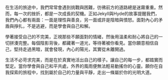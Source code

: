 在生活的旅途中，我們常常會遇到挑戰與困難，彷彿前方的道路總是迷霧重重。然而，每一次的挫折，都是一次成長的契機。正如Jekyll與Hyde的故事提醒我們，我們內心都有兩面：一面是理性與善良，另一面或許是陰暗與憤怒。面對內心的矛盾與掙扎，不是逃避，而是學會與自己和解。

學著接受自己的不完美，正視那些不願面對的情緒，然後用溫柔和耐心將自己的一切拼湊完整。每個陰影背後，都藏著一道光，等待著被你看見。當你願意相信自己，堅持走過黑暗，就會發現，內心的陽光，其實從未離開過。

生活不必苛求完美，而是在於真實地活出自己的樣子。讓自己的每一步，都踏實而堅定。當你學會與自己和平共處，外界的風雨便無法輕易動搖你的心靈。願你在自我探索的旅程中，找到屬於自己的力量與平靜，走出一條屬於你的光明大道。